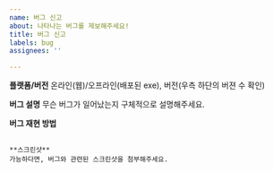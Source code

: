 ```yaml
---
name: 버그 신고
about: 나타나는 버그를 제보해주세요!
title: 버그 신고
labels: bug
assignees: ''

---
```


**플랫폼/버전**
온라인(웹)/오프라인(배포된 exe), 버전(우측 하단의 버젼 수 확인)

**버그 설명**
무슨 버그가 일어났는지 구체적으로 설명해주세요.

**버그 재현 방법**
~~~를 하면 이 버그가 생깁니다! 어찌하여 이 버그를 보았는지 구체적으로 설명해주세요.

**스크린샷**
가능하다면, 버그와 관련된 스크린샷을 첨부해주세요.
